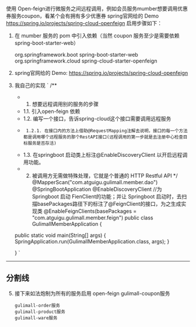 使用 Open-feign进行微服务之间远程调用，例如会员服务mumber想要调用优惠券服务coupon，看某个会有拥有多少优惠券
spring官网给的 Demo
https://spring.io/projects/spring-cloud-openfeign
启用步骤如下：
1. 在 mumber 服务的 pom 中引入依赖（当然 coupon 服务至少是需要依赖 spring-boot-starter-web）

    <dependency>
   		<groupId>org.springframework.boot</groupId>
   		<artifactId>spring-boot-starter-web</artifactId>
   	</dependency>
   	<dependency>
   		<groupId>org.springframework.cloud</groupId>
   		<artifactId>spring-cloud-starter-openfeign</artifactId>
   	</dependency>


3. spring官网给的 Demo:   https://spring.io/projects/spring-cloud-openfeign
   
4. 我自己的实现
   `
    /**
     * 1. 想要远程调用别的服务的步骤
     * 	1.1. 引入open-feign 依赖
     * 	1.2. 编写一个接口，告诉spring-cloud这个接口需要调用远程服务
     * 		1.2.1. 在接口内的方法上借助@RequestMapping注解去说明，接口的每一个方法都是调用哪个远程服务的那个RestAPI接口(远程调用的第一步就是去注册中心检查目标服务是否存活)
     * 	1.3. 在springboot 启动类上标注@EnableDiscoveryClient 以开启远程调用功能。
     * 2. 被调用方无需做特殊处理，它就是个普通的 HTTP Restful API
     */
     @MapperScan("com.atguigu.gulimall.member.dao")
     @SpringBootApplication
     @EnableDiscoveryClient
     //为 Springboot 启动 FienClient的功能；并让 Springboot 启动时，去扫描basePackages路径下的标注了@FeignClient的接口，为之生成实现类
     @EnableFeignClients(basePackages = "com.atguigu.gulimall.member.feign")
     public class GulimallMemberApplication {

      public static void main(String[] args) {
      SpringApplication.run(GulimallMemberApplication.class, args);
      }
      
      }
   `


---
分割线
---

5. 接下来如法炮制为所有的服务启用 open-feign
   gulimall-coupon服务
   ~~~ 已启用gulimall-member服务 
   gulimall-order服务
   gulimall-product服务
   gulimall-ware服务